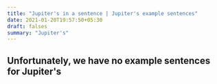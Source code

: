 ```yaml
---
title: "Jupiter's in a sentence | Jupiter's example sentences"
date: 2021-01-20T19:57:50+05:30
draft: falses
summary: "Jupiter's"
---
```

## Unfortunately, we have no example sentences for Jupiter's                 
